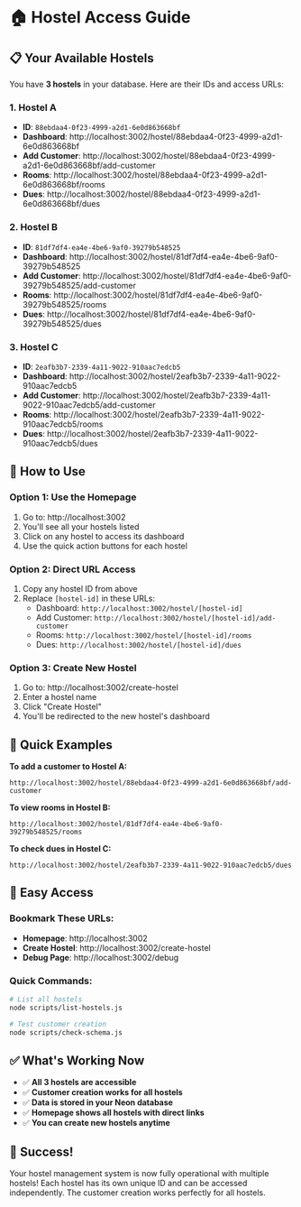 # 🏠 Hostel Access Guide

## 📋 Your Available Hostels

You have **3 hostels** in your database. Here are their IDs and access URLs:

### 1. **Hostel A**
- **ID**: `88ebdaa4-0f23-4999-a2d1-6e0d863668bf`
- **Dashboard**: http://localhost:3002/hostel/88ebdaa4-0f23-4999-a2d1-6e0d863668bf
- **Add Customer**: http://localhost:3002/hostel/88ebdaa4-0f23-4999-a2d1-6e0d863668bf/add-customer
- **Rooms**: http://localhost:3002/hostel/88ebdaa4-0f23-4999-a2d1-6e0d863668bf/rooms
- **Dues**: http://localhost:3002/hostel/88ebdaa4-0f23-4999-a2d1-6e0d863668bf/dues

### 2. **Hostel B**
- **ID**: `81df7df4-ea4e-4be6-9af0-39279b548525`
- **Dashboard**: http://localhost:3002/hostel/81df7df4-ea4e-4be6-9af0-39279b548525
- **Add Customer**: http://localhost:3002/hostel/81df7df4-ea4e-4be6-9af0-39279b548525/add-customer
- **Rooms**: http://localhost:3002/hostel/81df7df4-ea4e-4be6-9af0-39279b548525/rooms
- **Dues**: http://localhost:3002/hostel/81df7df4-ea4e-4be6-9af0-39279b548525/dues

### 3. **Hostel C**
- **ID**: `2eafb3b7-2339-4a11-9022-910aac7edcb5`
- **Dashboard**: http://localhost:3002/hostel/2eafb3b7-2339-4a11-9022-910aac7edcb5
- **Add Customer**: http://localhost:3002/hostel/2eafb3b7-2339-4a11-9022-910aac7edcb5/add-customer
- **Rooms**: http://localhost:3002/hostel/2eafb3b7-2339-4a11-9022-910aac7edcb5/rooms
- **Dues**: http://localhost:3002/hostel/2eafb3b7-2339-4a11-9022-910aac7edcb5/dues

## 🚀 How to Use

### **Option 1: Use the Homepage**
1. Go to: http://localhost:3002
2. You'll see all your hostels listed
3. Click on any hostel to access its dashboard
4. Use the quick action buttons for each hostel

### **Option 2: Direct URL Access**
1. Copy any hostel ID from above
2. Replace `[hostel-id]` in these URLs:
   - Dashboard: `http://localhost:3002/hostel/[hostel-id]`
   - Add Customer: `http://localhost:3002/hostel/[hostel-id]/add-customer`
   - Rooms: `http://localhost:3002/hostel/[hostel-id]/rooms`
   - Dues: `http://localhost:3002/hostel/[hostel-id]/dues`

### **Option 3: Create New Hostel**
1. Go to: http://localhost:3002/create-hostel
2. Enter a hostel name
3. Click "Create Hostel"
4. You'll be redirected to the new hostel's dashboard

## 🎯 Quick Examples

**To add a customer to Hostel A:**
```
http://localhost:3002/hostel/88ebdaa4-0f23-4999-a2d1-6e0d863668bf/add-customer
```

**To view rooms in Hostel B:**
```
http://localhost:3002/hostel/81df7df4-ea4e-4be6-9af0-39279b548525/rooms
```

**To check dues in Hostel C:**
```
http://localhost:3002/hostel/2eafb3b7-2339-4a11-9022-910aac7edcb5/dues
```

## 📱 Easy Access

### **Bookmark These URLs:**
- **Homepage**: http://localhost:3002
- **Create Hostel**: http://localhost:3002/create-hostel
- **Debug Page**: http://localhost:3002/debug

### **Quick Commands:**
```bash
# List all hostels
node scripts/list-hostels.js

# Test customer creation
node scripts/check-schema.js
```

## ✅ What's Working Now

- ✅ **All 3 hostels are accessible**
- ✅ **Customer creation works for all hostels**
- ✅ **Data is stored in your Neon database**
- ✅ **Homepage shows all hostels with direct links**
- ✅ **You can create new hostels anytime**

## 🎉 Success!

Your hostel management system is now fully operational with multiple hostels! Each hostel has its own unique ID and can be accessed independently. The customer creation works perfectly for all hostels. 